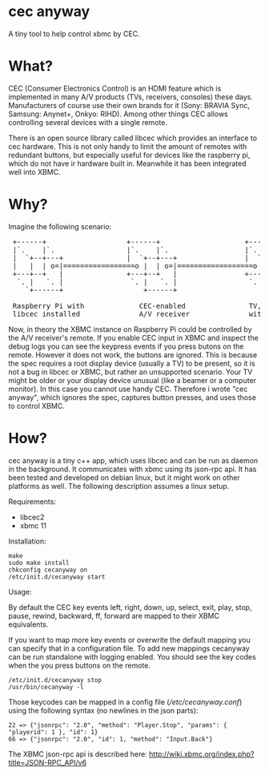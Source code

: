 cec anyway
==========

A tiny tool to help control xbmc by CEC. 

What?
=====

CEC (Consumer Electronics Control) is an HDMI feature which is implemented in many A/V products (TVs, receivers, consoles)
these days. Manufacturers of course use their own brands for it (Sony: BRAVIA Sync, Samsung: Anynet+, Onkyo: RIHD). Among
other things CEC allows controlling several devices with a single remote. 

There is an open source library called libcec which provides an interface to cec hardware. This is not only handy to limit
the amount of remotes with redundant buttons, but especially useful for devices like the raspberry pi, which do not have
ir hardware built in. Meanwhile it has been integrated well into XBMC.

Why?
====

Imagine the following scenario:

<pre>
 +------+                   +------+                    +------+
 |`.    |`.                 |`.    |`.                  |`.    |`. 
 |  `+--+---+               |  `+--+---+                |  `+--+---+  
 |   |  | o=|=================o |  | o=|==================o |  |   |  
 +---+--+   |               +---+--+   |                +---+--+   |
  `. |   `. |                `. |   `. |                 `. |   `. |
    `+------+                   +------+                    +------+

 Raspberry Pi with             CEC-enabled               TV, panel or beamer 
 libcec installed              A/V receiver              without CEC support  
</pre>

Now, in theory the XBMC instance on Raspberry Pi could be controlled by the A/V receiver's remote. If you enable CEC input
in XBMC and inspect the debug logs you can see the keypress events if you press butons on the remote. However it does not
work, the buttons are ignored. This is because the spec requires a root display device (usually a TV) to be present, so it
is not a bug in libcec or XBMC, but rather an unsupported scenario. Your TV might be older or your display device unusual 
(like a beamer or a computer monitor). In this case you cannot use handy CEC. Therefore i wrote "cec anyway", which ignores
the spec, captures button presses, and uses those to control XBMC.

How?
====

cec anyway is a tiny c++ app, which uses libcec and can be run as daemon in the background. It communicates with xbmc using
its json-rpc api. It has been tested and developed on debian linux, but it might work on other platforms as well. The
following description assumes a linux setup.

Requirements: 

 * libcec2
 * xbmc 11

Installation:

    make
    sudo make install
    chkconfig cecanyway on
    /etc/init.d/cecanyway start

Usage:

By default the CEC key events left, right, down, up, select, exit, play, stop, pause, rewind, backward, ff, forward are
mapped to their XBMC equivalents.

If you want to map more key events or overwrite the default mapping you can specify that in a configuration file. To add 
new mappings cecanyway can be run standalone with logging enabled. You should see the key codes when the you press buttons
on the remote.

    /etc/init.d/cecanyway stop 
    /usr/bin/cecanyway -l

Those keycodes can be mapped in a config file (*/etc/cecanyway.conf*) using the following syntax (no newlines in the json parts):

    22 => {"jsonrpc": "2.0", "method": "Player.Stop", "params": { "playerid": 1 }, "id": 1}
    66 => {"jsonrpc": "2.0", "id": 1, "method": "Input.Back"}
    
The XBMC json-rpc api is described here: http://wiki.xbmc.org/index.php?title=JSON-RPC_API/v6
